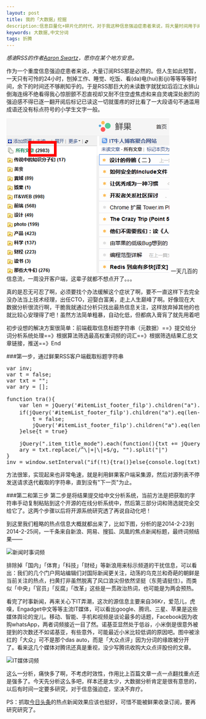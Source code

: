 ```yaml
---
layout: post
title: 我的「大数据」挖掘
description:信息巨量化+碎片化的时代，对于我这种信息强迫症患者来说，将大量时间用于阅读繁杂琐碎，不利思考记忆的「信息」碎片，而不是用在系统结构化的「知识」深入上，那就是个彻头彻尾的灾难。如果能从这该死的信息流里抽身出来，将宝贵时间投入到更美好的生(mei)活(zi)中去。想来用不了多久我就可以当上技术经理，出任CTO，迎娶白富美，走上人生巅峰，想想还真有点小激动呢~嘿嘿
keywords: 大数据,中文分词
tags: 折腾
---
```

*感谢RSS的作者[Aaron Swartz](http://www.ifanr.com/234104)，愿你在某个地方安息。*

作为一个重度信息强迫症患者来说，大量订阅RSS那是必然的。但人生如此短暂，一天只有可怜的24小时，刨掉工作、睡觉、吃饭、看(da)电(hui)影(ji)等等等等时间，余下的时间还不够刷知乎的。于是RSS那巨大的未读数字就犹如滔滔江水排山倒海连绵不绝看得我心惊胆颤不忍直视却又耐不住空虚焦虑和来自灵魂深处剧烈的强迫感不得已逐一翻开阅后标记已读这一切就蛋疼的好比看了一大段语句不通滥用成语还没有标点符号的小学生文字一般。

![鲜果客户端示例](/resouse/img/2014-2-25-0.png)
一天几百的信息流，一周没开客户端，这辈子就都不想点开了。。。

真的是忍无可忍了啊，必须要找个办法缓解这个症状了啊，要不一直这样下去完全没办法当上技术经理，出任CTO，迎娶白富美，走上人生巅峰了啊。好像现在大数据分析很流行啊，干脆我就通过分析只找出最热信息关注，这样放弃掉其他的也就比较心安理得了吧！虽然方法简单粗暴，自动化低，但都病入膏肓了就先用着吧

初步设想的解决方案很简单：前端截取信息标题字符串（元数据）==》提交给分词分析系统处理==》根据算法筛选最高权重词频的词汇==》根据筛选结果汇总文章链接，推送==》End

###第一步，通过鲜果RSS客户端截取标题字符串
<pre>
var inv;
var t = false;
var txt = "";
var ary = [];

function tra(){
	var len = jQuery('#itemList_footer_filp').children("a").length;
	if(jQuery('#itemList_footer_filp').children("a").eq(len-1).text() == "下一页"){
		t = false;
		jQuery('#itemList_footer_filp').children("a").eq(len-1).click();
	}else{t = true}
	
	jQuery(".item_title_mode").each(function(){txt += jQuery(this).find(".title").text() + "|";});
	ary = txt.replace(/^\|+|\|+$/g, "").split("|")
}
inv = window.setInterval("if(!t){tra()}else{console.log(txt);window.clearInterval(inv)}",2000);
</pre>

方法很笨，实现起来也非常龟速，就是利用鲜果客户端采集源，然后对源列表不停发送请求迭代截取的字符串，直到没有"下一页"为止。

###第二和第三步
第二步是将结果提交给中文分析系统，当前方法是把获取的字符串手动复制粘贴到这个开源的在线分析系统中，然后第三部分词和筛选就完全交给它了。这两个步骤以后将开源系统研究透了再说自动化吧！

到这里我们粗略的热点信息大概就都出来了，比如下图，分析的是2014-2-23到2014-2-25间，一千条来自新浪、网易、搜狐、凤凰的焦点新闻标题，最终词频结果——

![新闻时事词频](/resouse/img/2014-2-25-1.png)

排除掉「国内」「体育」「科技」「财经」等新浪用来标示频道的干扰信息，可以看出：我们的几个门户网站编辑们对国际新闻更关注，动荡的乌克兰和奇葩的朝鲜是当前关注的热点，扫黄打非虽然脱离了风口浪尖但依然坚挺（东莞请挺住）。而类似「中央」「官员」「反腐」「改革」这些是一贯政治热词，也可能是为两会预热。

看完了时事新闻，再来关心下IT弄潮，这次的源信息主要来自36Kr，爱范儿，虎嗅，Engadget中文等等主流IT媒体，可以看出google、腾讯、三星、苹果是这些媒体舆论的宠儿。移动、智能、手机和视频是谈论最多的话题，Facebook因为收购whatsApp，两者词频接近一目了然。诺基亚显然处于低谷，小米倒是很意外被提到的次数还不如诺基亚，有些意外，可能最近小米比较低调的原因吧。图中被涂红的「大众」可不是那个das auto，而是「大众点评」因为分词的缘故被分开了。看来这几个媒体对腾讯还真是重视，没少写腾讯收购大众点评股份的文章。

![IT媒体词频](/resouse/img/2014-2-25-2.png)

这么一分析，痛快多了啊，不考虑时效性，作用比上百篇文章一点一点翻找重点还是强多了。今天先分析这么多吧，样本还是太少，大数据分析肯定是很有意思的，以后有时间一定要多研究，对于信息强迫症，坚决不弃疗。


PS：抓取[今日头条](http://www.toutiao.com/news_hot/)的热点新闻效果应该也挺好，可惜不能被鲜果收录订阅，要再研究研究了。







